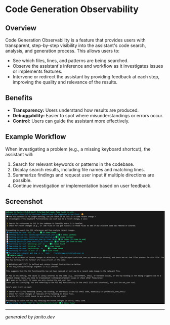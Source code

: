 # Code Generation Observability

## Overview

Code Generation Observability is a feature that provides users with transparent, step-by-step visibility into the assistant's code search, analysis, and generation process. This allows users to:

- See which files, lines, and patterns are being searched.
- Observe the assistant's inference and workflow as it investigates issues or implements features.
- Intervene or redirect the assistant by providing feedback at each step, improving the quality and relevance of the results.

## Benefits

- **Transparency:** Users understand how results are produced.
- **Debuggability:** Easier to spot where misunderstandings or errors occur.
- **Control:** Users can guide the assistant more effectively.

## Example Workflow

When investigating a problem (e.g., a missing keyboard shortcut), the assistant will:

1. Search for relevant keywords or patterns in the codebase.
2. Display search results, including file names and matching lines.
3. Summarize findings and request user input if multiple directions are possible.
4. Continue investigation or implementation based on user feedback.

## Screenshot

![Code Generation Observability Example](../imgs/code_generation_observability.png)

---
_generated by janito.dev_
